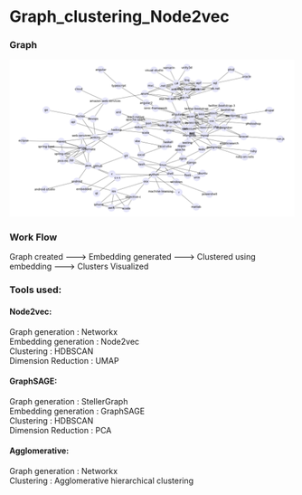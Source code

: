 # Graph_clustering_Node2vec

### Graph
<img src="Graph.png" width="650"><br />

### Work Flow
Graph created ---> Embedding generated ---> Clustered using embedding ---> Clusters Visualized

### Tools used:</br>

#### Node2vec:</br>
Graph generation : Networkx</br>
Embedding generation : Node2vec</br>
Clustering : HDBSCAN</br>
Dimension Reduction : UMAP</br>

#### GraphSAGE:</br>
Graph generation : StellerGraph</br>
Embedding generation : GraphSAGE</br>
Clustering : HDBSCAN</br>
Dimension Reduction : PCA</br>

#### Agglomerative:</br>
Graph generation : Networkx</br>
Clustering : Agglomerative hierarchical clustering </br>
